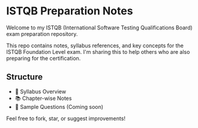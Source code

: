# ISTQB Preparation Notes

Welcome to my ISTQB (International Software Testing Qualifications Board) exam preparation repository. 

This repo contains notes, syllabus references, and key concepts for the ISTQB Foundation Level exam. I'm sharing this to help others who are also preparing for the certification.

## Structure

- 📘 Syllabus Overview
- 📚 Chapter-wise Notes
- 🧠 Sample Questions (Coming soon)

Feel free to fork, star, or suggest improvements!
